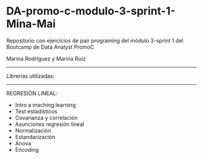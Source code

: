 # DA-promo-c-modulo-3-sprint-1-Mina-Mai

Repositorio con ejercicios de pair programing del módulo 3-sprint 1 del Bootcamp de Data Analyst PromoC

Marina Rodríguez y Marina Ruiz

---

Librerías utilizadas:


---

REGRESIÓN LINEAL:

- Intro a maching learning
- Test estadísticos
- Covarianza y correlación
- Asunciones regresión lineal 
- Normalización
- Estandarización
- Anova
- Encoding

